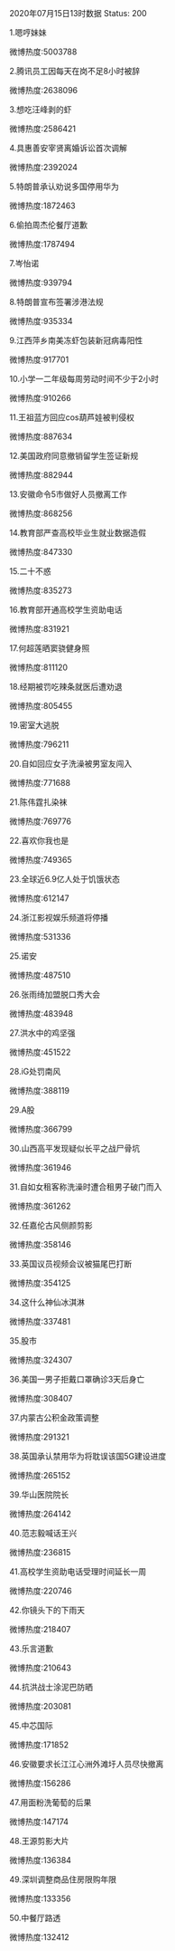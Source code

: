 2020年07月15日13时数据
Status: 200

1.嗯哼妹妹

微博热度:5003788

2.腾讯员工因每天在岗不足8小时被辞

微博热度:2638096

3.想吃汪峰剥的虾

微博热度:2586421

4.具惠善安宰贤离婚诉讼首次调解

微博热度:2392024

5.特朗普承认劝说多国停用华为

微博热度:1872463

6.偷拍周杰伦餐厅道歉

微博热度:1787494

7.岑怡诺

微博热度:939794

8.特朗普宣布签署涉港法规

微博热度:935334

9.江西萍乡南美冻虾包装新冠病毒阳性

微博热度:917701

10.小学一二年级每周劳动时间不少于2小时

微博热度:910266

11.王祖蓝方回应cos葫芦娃被判侵权

微博热度:887634

12.美国政府同意撤销留学生签证新规

微博热度:882944

13.安徽命令5市做好人员撤离工作

微博热度:868256

14.教育部严查高校毕业生就业数据造假

微博热度:847330

15.二十不惑

微博热度:835273

16.教育部开通高校学生资助电话

微博热度:831921

17.何超莲晒窦骁健身照

微博热度:811120

18.经期被罚吃辣条就医后遭劝退

微博热度:805455

19.密室大逃脱

微博热度:796211

20.自如回应女子洗澡被男室友闯入

微博热度:771688

21.陈伟霆扎染袜

微博热度:769776

22.喜欢你我也是

微博热度:749365

23.全球近6.9亿人处于饥饿状态

微博热度:612147

24.浙江影视娱乐频道将停播

微博热度:531336

25.诺安

微博热度:487510

26.张雨绮加盟脱口秀大会

微博热度:483948

27.洪水中的鸡坚强

微博热度:451522

28.iG处罚南风

微博热度:388119

29.A股

微博热度:366799

30.山西高平发现疑似长平之战尸骨坑

微博热度:361946

31.自如女租客称洗澡时遭合租男子破门而入

微博热度:361262

32.任嘉伦古风侧颜剪影

微博热度:358146

33.英国议员视频会议被猫尾巴打断

微博热度:354125

34.这什么神仙冰淇淋

微博热度:337481

35.股市

微博热度:324307

36.美国一男子拒戴口罩确诊3天后身亡

微博热度:308407

37.内蒙古公积金政策调整

微博热度:291321

38.英国承认禁用华为将耽误该国5G建设进度

微博热度:265152

39.华山医院院长

微博热度:264142

40.范志毅喊话王兴

微博热度:236815

41.高校学生资助电话受理时间延长一周

微博热度:220746

42.你镜头下的下雨天

微博热度:218407

43.乐言道歉

微博热度:210643

44.抗洪战士涂泥巴防晒

微博热度:203081

45.中芯国际

微博热度:171852

46.安徽要求长江江心洲外滩圩人员尽快撤离

微博热度:156286

47.用面粉洗葡萄的后果

微博热度:147174

48.王源剪影大片

微博热度:136384

49.深圳调整商品住房限购年限

微博热度:133356

50.中餐厅路透

微博热度:132412

